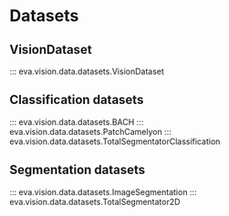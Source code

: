 # Datasets

## VisionDataset
::: eva.vision.data.datasets.VisionDataset

## Classification datasets
::: eva.vision.data.datasets.BACH
::: eva.vision.data.datasets.PatchCamelyon
::: eva.vision.data.datasets.TotalSegmentatorClassification

## Segmentation datasets
::: eva.vision.data.datasets.ImageSegmentation
::: eva.vision.data.datasets.TotalSegmentator2D
